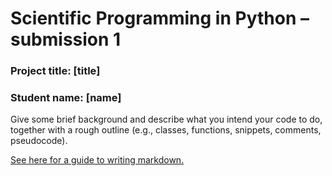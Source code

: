 # Scientific Programming in Python – submission 1

### Project title: [title]

### Student name: [name]
  
Give some brief background and describe what you intend your code to do, together with a rough outline (e.g., classes, functions, snippets, comments, pseudocode).

[See here for a guide to writing markdown.](https://guides.github.com/features/mastering-markdown/)
